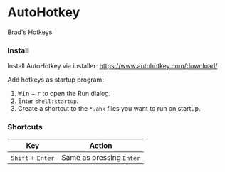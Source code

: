 # AutoHotkey

Brad's Hotkeys

### Install

Install AutoHotkey via installer: https://www.autohotkey.com/download/

Add hotkeys as startup program:
1. <kbd>Win</kbd> + <kbd>r</kbd> to open the Run dialog.
2. Enter `shell:startup`.
3. Create a shortcut to the `*.ahk` files you want to run on startup.

### Shortcuts

|Key                                                |Action  |
|---------------------------------------------------|--------|
|<kbd>Shift</kbd> + <kbd>Enter</kbd>        | Same as pressing <kbd>Enter</kbd> |